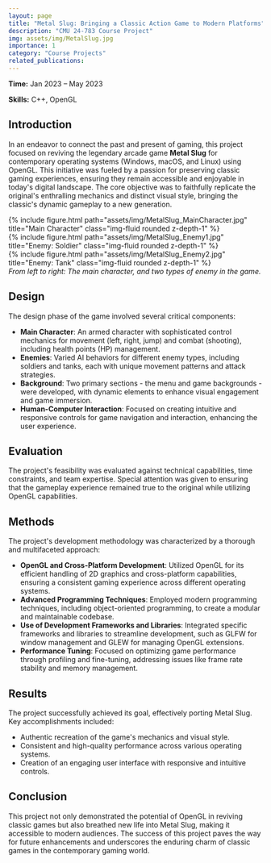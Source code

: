 ```yaml
---
layout: page
title: "Metal Slug: Bringing a Classic Action Game to Modern Platforms"
description: "CMU 24-783 Course Project"
img: assets/img/MetalSlug.jpg
importance: 1
category: "Course Projects"
related_publications:
---
```


<strong>Time:</strong> Jan 2023 – May 2023

<strong>Skills:</strong> C++, OpenGL

## Introduction

In an endeavor to connect the past and present of gaming, this project focused on reviving the legendary arcade game **Metal Slug** for contemporary operating systems (Windows, macOS, and Linux) using OpenGL. This initiative was fueled by a passion for preserving classic gaming experiences, ensuring they remain accessible and enjoyable in today's digital landscape. The core objective was to faithfully replicate the original's enthralling mechanics and distinct visual style, bringing the classic's dynamic gameplay to a new generation.

<div class="row">
    <div class="col-sm mt-3 mt-md-0">
        {% include figure.html path="assets/img/MetalSlug_MainCharacter.jpg" title="Main Character" class="img-fluid rounded z-depth-1" %}
    </div>
    <div class="col-sm mt-3 mt-md-0">
        {% include figure.html path="assets/img/MetalSlug_Enemy1.jpg" title="Enemy: Soldier" class="img-fluid rounded z-depth-1" %}
    </div>
    <div class="col-sm mt-3 mt-md-0">
        {% include figure.html path="assets/img/MetalSlug_Enemy2.jpg" title="Enemy: Tank" class="img-fluid rounded z-depth-1" %}
    </div>
</div>
<div class="caption">
    <em>From left to right: The main character, and two types of enemy in the game.</em>
</div>

## Design

The design phase of the game involved several critical components:

- **Main Character**: An armed character with sophisticated control mechanics for movement (left, right, jump) and combat (shooting), including health points (HP) management.
- **Enemies**: Varied AI behaviors for different enemy types, including soldiers and tanks, each with unique movement patterns and attack strategies.
- **Background**: Two primary sections - the menu and game backgrounds - were developed, with dynamic elements to enhance visual engagement and game immersion.
- **Human-Computer Interaction**: Focused on creating intuitive and responsive controls for game navigation and interaction, enhancing the user experience.

## Evaluation

The project's feasibility was evaluated against technical capabilities, time constraints, and team expertise. Special attention was given to ensuring that the gameplay experience remained true to the original while utilizing OpenGL capabilities.

## Methods

The project's development methodology was characterized by a thorough and multifaceted approach:

- **OpenGL and Cross-Platform Development**: Utilized OpenGL for its efficient handling of 2D graphics and cross-platform capabilities, ensuring a consistent gaming experience across different operating systems.
- **Advanced Programming Techniques**: Employed modern programming techniques, including object-oriented programming, to create a modular and maintainable codebase.
- **Use of Development Frameworks and Libraries**: Integrated specific frameworks and libraries to streamline development, such as GLFW for window management and GLEW for managing OpenGL extensions.
- **Performance Tuning**: Focused on optimizing game performance through profiling and fine-tuning, addressing issues like frame rate stability and memory management.

## Results

The project successfully achieved its goal, effectively porting Metal Slug. Key accomplishments included:

- Authentic recreation of the game's mechanics and visual style.
- Consistent and high-quality performance across various operating systems.
- Creation of an engaging user interface with responsive and intuitive controls.

## Conclusion

This project not only demonstrated the potential of OpenGL in reviving classic games but also breathed new life into Metal Slug, making it accessible to modern audiences. The success of this project paves the way for future enhancements and underscores the enduring charm of classic games in the contemporary gaming world.
